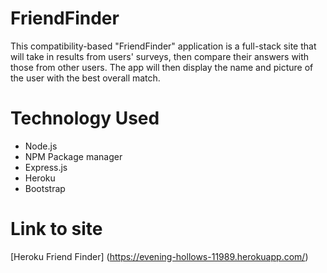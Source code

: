 # FriendFinder
This compatibility-based "FriendFinder" application is a full-stack site that will take in results from users' surveys, then compare their answers with those from other users. The app will then display the name and picture of the user with the best overall match.

# Technology Used
- Node.js
- NPM Package manager
- Express.js 
- Heroku 
- Bootstrap 

# Link to site
[Heroku Friend Finder] (https://evening-hollows-11989.herokuapp.com/)
